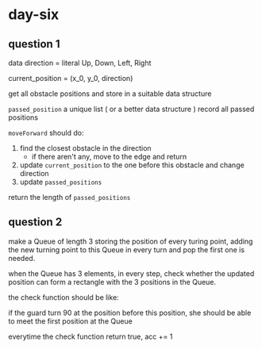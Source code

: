 # day-six

## question 1

data direction = literal Up, Down, Left, Right

current_position = (x_0, y_0, direction)

get all obstacle positions and store in a suitable data structure

`passed_position` a unique list ( or a better data structure ) record all
passed positions

`moveForward` should do:

1. find the closest obstacle in the direction
    - if there aren't any, move to the edge and return
2. update `current_position` to the one before this obstacle and change
   direction
3. update `passed_positions`

return the length of `passed_positions`

## question 2

make a Queue of length 3 storing the position of every turing point, adding the
new turning point to this Queue in every turn and pop the first one is needed.

when the Queue has 3 elements, in every step, check whether the updated
position can form a rectangle with the 3 positions in the Queue.

the check function should be like:

if the guard turn 90 at the position before this position, she should be able
to meet the first position at the Queue

everytime the check function return true, acc += 1
